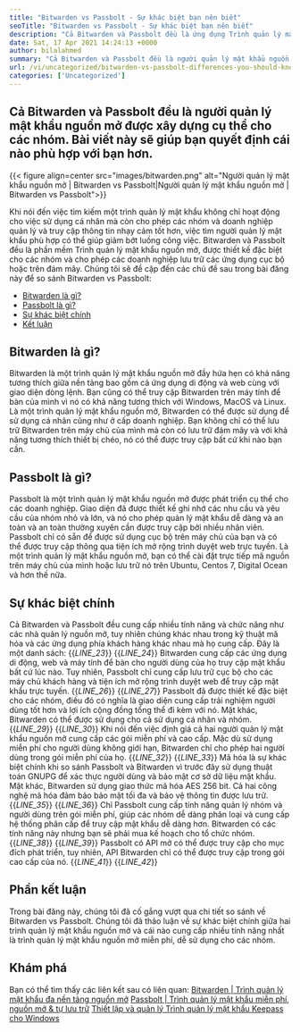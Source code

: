 ```yaml
---
title: "Bitwarden vs Passbolt - Sự khác biệt bạn nên biết" 
seoTitle: "Bitwarden vs Passbolt - Sự khác biệt bạn nên biết" 
description: "Cả Bitwarden và Passbolt đều là ứng dụng Trình quản lý mật khẩu nguồn mở được xây dựng cho các nhóm. Bài viết này sẽ giúp bạn quyết định cái nào phù hợp với bạn hơn." 
date: Sat, 17 Apr 2021 14:24:13 +0000
author: bilalahmed
summary: "Cả Bitwarden và Passbolt đều là người quản lý mật khẩu nguồn mở được xây dựng cụ thể cho các nhóm. Bài viết này sẽ giúp bạn quyết định cái nào phù hợp với bạn hơn." 
url: /vi/uncategorized/bitwarden-vs-passbolt-differences-you-should-know/
categories: ['Uncategorized']
---
```


## Cả Bitwarden và Passbolt đều là người quản lý mật khẩu nguồn mở được xây dựng cụ thể cho các nhóm. Bài viết này sẽ giúp bạn quyết định cái nào phù hợp với bạn hơn.

{{< figure align=center src="images/bitwarden.png" alt="Người quản lý mật khẩu nguồn mở | Bitwarden vs Passbolt|Người quản lý mật khẩu nguồn mở | Bitwarden vs Passbolt">}}

Khi nói đến việc tìm kiếm một trình quản lý mật khẩu không chỉ hoạt động cho việc sử dụng cá nhân mà còn cho phép các nhóm và doanh nghiệp quản lý và truy cập thông tin nhạy cảm tốt hơn, việc tìm người quản lý mật khẩu phù hợp có thể giúp giảm bớt luồng công việc. Bitwarden và Passbolt đều là phần mềm Trình quản lý mật khẩu nguồn mở, được thiết kế đặc biệt cho các nhóm và cho phép các doanh nghiệp lưu trữ các ứng dụng cục bộ hoặc trên đám mây. Chúng tôi sẽ đề cập đến các chủ đề sau trong bài đăng này để so sánh Bitwarden vs Passbolt:
  * [Bitwarden là gì?][1]
  * [Passbolt là gì?][2]
  * [Sự khác biệt chính][3]
  * [Kết luận][4]

## **Bitwarden là gì?** 
Bitwarden là một trình quản lý mật khẩu nguồn mở đầy hứa hẹn có khả năng tương thích giữa nền tảng bao gồm cả ứng dụng di động và web cùng với giao diện dòng lệnh. Bạn cũng có thể truy cập Bitwarden trên máy tính để bàn của mình vì nó có khả năng tương thích với Windows, MacOS và Linux. Là một trình quản lý mật khẩu nguồn mở, Bitwarden có thể được sử dụng để sử dụng cá nhân cũng như ở cấp doanh nghiệp. Bạn không chỉ có thể lưu trữ Bitwarden trên máy chủ của mình mà còn có lưu trữ đám mây và với khả năng tương thích thiết bị chéo, nó có thể được truy cập bất cứ khi nào bạn cần.

## **Passbolt là gì?** 
Passbolt là một trình quản lý mật khẩu nguồn mở được phát triển cụ thể cho các doanh nghiệp. Giao diện đã được thiết kế ghi nhớ các nhu cầu và yêu cầu của nhóm nhỏ và lớn, và nó cho phép quản lý mật khẩu dễ dàng và an toàn và an toàn thường xuyên cần được truy cập bởi nhiều nhân viên. Passbolt chỉ có sẵn để được sử dụng cục bộ trên máy chủ của bạn và có thể được truy cập thông qua tiện ích mở rộng trình duyệt web trực tuyến. Là một trình quản lý mật khẩu nguồn mở, bạn có thể cài đặt trực tiếp mã nguồn trên máy chủ của mình hoặc lưu trữ nó trên Ubuntu, Centos 7, Digital Ocean và hơn thế nữa.

## **Sự khác biệt chính** 
Cả Bitwarden và Passbolt đều cung cấp nhiều tính năng và chức năng như các nhà quản lý nguồn mở, tuy nhiên chúng khác nhau trong kỹ thuật mã hóa và các ứng dụng phía khách hàng khác nhau mà họ cung cấp. Đây là một danh sách:
{{_LINE_23_}}
{{_LINE_24_}}
    Bitwarden cung cấp các ứng dụng di động, web và máy tính để bàn cho người dùng của họ truy cập mật khẩu bất cứ lúc nào. Tuy nhiên, Passbolt chỉ cung cấp lưu trữ cục bộ cho các máy chủ khách hàng và tiện ích mở rộng trình duyệt web để truy cập mật khẩu trực tuyến.
{{_LINE_26_}}
{{_LINE_27_}}
    Passbolt đã được thiết kế đặc biệt cho các nhóm, điều đó có nghĩa là giao diện cung cấp trải nghiệm người dùng tốt hơn và lợi ích cộng đồng tổng thể đi kèm với nó. Mặt khác, Bitwarden có thể được sử dụng cho cả sử dụng cá nhân và nhóm.
{{_LINE_29_}}
{{_LINE_30_}}
    Khi nói đến việc định giá cả hai người quản lý mật khẩu nguồn mở cung cấp các gói miễn phí và cao cấp. Mặc dù sử dụng miễn phí cho người dùng không giới hạn, Bitwarden chỉ cho phép hai người dùng trong gói miễn phí của họ.
{{_LINE_32_}}
{{_LINE_33_}}
    Mã hóa là sự khác biệt chính khi so sánh Passbolt và Bitwarden vì trước đây sử dụng thuật toán GNUPG để xác thực người dùng và bảo mật cơ sở dữ liệu mật khẩu. Mặt khác, Bitwarden sử dụng giao thức mã hóa AES 256 bit. Cả hai công nghệ mã hóa đảm bảo bảo mật tối đa và bảo vệ thông tin được lưu trữ.
{{_LINE_35_}}
{{_LINE_36_}}
    Chỉ Passbolt cung cấp tính năng quản lý nhóm và người dùng trên gói miễn phí, giúp các nhóm dễ dàng phân loại và cung cấp hệ thống phân cấp để truy cập mật khẩu dễ dàng hơn. Bitwarden có các tính năng này nhưng bạn sẽ phải mua kế hoạch cho tổ chức nhóm.
{{_LINE_38_}}
{{_LINE_39_}}
    Passbolt có API mở có thể được truy cập cho mục đích phát triển, tuy nhiên, API Bitwarden chỉ có thể được truy cập trong gói cao cấp của nó.
{{_LINE_41_}}
{{_LINE_42_}}

## **Phần kết luận**
Trong bài đăng này, chúng tôi đã cố gắng vượt qua chi tiết so sánh về Bitwarden vs Passbolt. Chúng tôi đã thảo luận về sự khác biệt chính giữa hai trình quản lý mật khẩu nguồn mở và cái nào cung cấp nhiều tính năng nhất là trình quản lý mật khẩu nguồn mở miễn phí, dễ sử dụng cho các nhóm.

## Khám phá
Bạn có thể tìm thấy các liên kết sau có liên quan:
[Bitwarden | Trình quản lý mật khẩu đa nền tảng nguồn mở][5]
[Passbolt | Trình quản lý mật khẩu miễn phí, nguồn mở & tự lưu trữ][6]
[Thiết lập và quản lý Trình quản lý mật khẩu Keepass cho Windows][7]

  
[1]: #bitwarden
[2]: #passbolt
[3]: #differences
[4]: #conclusion
[5]: https://products.containerize.com/password-management/bitwarden
[6]: https://products.containerize.com/password-management/passbolt
[7]: https://blog.containerize.com/password-management/setup-manage-keepass-password-manager-for-windows/
